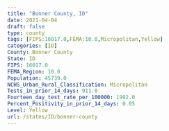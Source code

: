 ```yaml
---
title: "Bonner County, ID"
date: 2021-04-04
draft: false
type: county
tags: [FIPS:16017.0,FEMA:10.0,Micropolitan,Yellow]
categories: [ID]
County: Bonner County
State: ID
FIPS: 16017.0
FEMA_Region: 10.0
Population: 45739.0
NCHS_Urban_Rural_Classification: Micropolitan
Tests_in_prior_14_days: 911.0
Fourteen_day_test_rate_per_100000: 1992.0
Percent_Positivity_in_prior_14_days: 0.05
Level: Yellow
url: /states/ID/bonner-county
---
```



